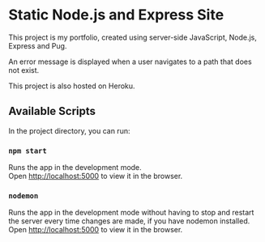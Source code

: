 # Static Node.js and Express Site

This project is my portfolio, created using server-side JavaScript, Node.js, Express and Pug. 

An error message is displayed when a user navigates to a path that does not exist.

This project is also hosted on Heroku.

## Available Scripts

In the project directory, you can run:

### `npm start`

Runs the app in the development mode.<br>
Open [http://localhost:5000](http://localhost:5000) to view it in the browser.

### `nodemon`

Runs the app in the development mode without having to stop and restart the server every time changes are made, if you have nodemon installed. <br>
Open [http://localhost:5000](http://localhost:5000) to view it in the browser.